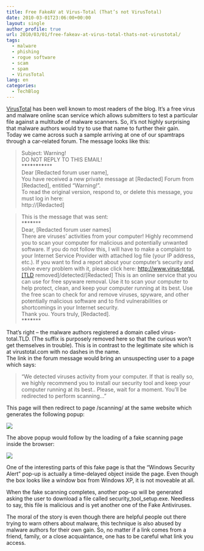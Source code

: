 ```yaml
---
title: Free FakeAV at Virus-Total (That’s not VirusTotal)
date: 2010-03-01T23:06:00+00:00
layout: single
author_profile: true
url: 2010/03/01/free-fakeav-at-virus-total-thats-not-virustotal/
tags:
  - malware
  - phishing
  - rogue software
  - scam
  - spam
  - VirusTotal
lang: en
categories: 
  - TechBlog
---
```

[VirusTotal](http://www.virustotal.com/) has been well known to most readers of the blog. It’s a free virus and malware online scan service which allows submitters to test a particular file against a multitude of malware scanners. So, it’s not highly surprising that malware authors would try to use that name to further their gain.  
Today we came across such a sample arriving at one of our spamtraps through a car-related forum. The message looks like this:

> Subject: Warning!  
> DO NOT REPLY TO THIS EMAIL!  
> \***\***\***\***\***\***\***\***\***  
> Dear [Redacted forum user name],  
> You have received a new private message at [Redacted] Forum from [Redacted], entitled “Warning!”.  
> To read the original version, respond to, or delete this message, you must log in here:  
> http://[Redacted] 

> This is the message that was sent:  
> \***\***\***\***\***  
> Dear, [Redacted forum user names]  
> There are viruses’ activities from your computer! Highly recommend you to scan your computer for malicious and potentially unwanted software. If you do not follow this, I will have to make a complaint to your Internet Service Provider with attached log file (your IP address, etc.). If you want to find a report about your computer’s security and solve every problem with it, please click here: http://www.virus-total.[TLD removed]/detected/[Redacted] This is an online service that you can use for free spyware removal. Use it to scan your computer to help protect, clean, and keep your computer running at its best. Use the free scan to check for and remove viruses, spyware, and other potentially malicious software and to find vulnerabilities or shortcomings in your Internet security.  
> Thank you. Yours truly, [Redacted].  
> \***\***\***\***\***

That’s right – the malware authors registered a domain called virus-total.TLD. (The suffix is purposely removed here so that the curious won’t get themselves in trouble). This is in contrast to the legitimate site which is at virustotal.com with no dashes in the name.  
The link in the forum message would bring an unsuspecting user to a page which says:

> “We detected viruses activity from your computer. If that is really so, we highly recommend you to install our security tool and keep your computer running at its best.. Please, wait for a moment. You’ll be redirected to perform scanning…”

This page will then redirect to page /scanning/ at the same website which generates the following popup:

[![](http://2.bp.blogspot.com/_vaUVXcmC3OI/S4xAQEQ7Y6I/AAAAAAAABDk/puEOHeU9A70/s640/virustotalfakeav1.png)](http://2.bp.blogspot.com/_vaUVXcmC3OI/S4xAQEQ7Y6I/AAAAAAAABDk/puEOHeU9A70/s1600-h/virustotalfakeav1.png)

The above popup would follow by the loading of a fake scanning page inside the browser:

[![](http://4.bp.blogspot.com/_vaUVXcmC3OI/S4xATUQcSKI/AAAAAAAABDs/IQM-0x_zcvQ/s640/virustotalfakeav2.png)](http://4.bp.blogspot.com/_vaUVXcmC3OI/S4xATUQcSKI/AAAAAAAABDs/IQM-0x_zcvQ/s1600-h/virustotalfakeav2.png)

One of the interesting parts of this fake page is that the “Windows Security Alert” pop-up is actually a time-delayed object inside the page. Even though the box looks like a window box from Windows XP, it is not moveable at all.

When the fake scanning completes, another pop-up will be generated asking the user to download a file called security\_tool\_setup.exe. Needless to say, this file is malicious and is yet another one of the Fake Antiviruses.

The moral of the story is even though there are helpful people out there trying to warn others about malware, this technique is also abused by malware authors for their own gain. So, no matter if a link comes from a friend, family, or a close acquaintance, one has to be careful what link you access.
